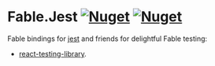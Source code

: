 # Fable.Jest [![Nuget](https://img.shields.io/nuget/v/Fable.Jest.svg?maxAge=0&colorB=brightgreen)](https://www.nuget.org/packages/Fable.Jest) [![Nuget](https://img.shields.io/nuget/v/Fable.Jest.ReactTestingLibrary.svg?maxAge=0&colorB=brightgreen)](https://www.nuget.org/packages/Fable.Jest.ReactTestingLibrary)

Fable bindings for [jest](https://github.com/facebook/jest) and friends for delightful Fable testing:
 * [react-testing-library](https://github.com/testing-library/react-testing-library).
